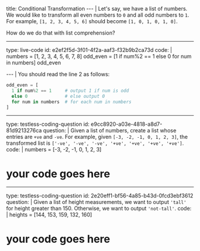 title: Conditional Transformation
--- |
  Let's say, we have a list of numbers. We would like to transform all even numbers to `0` and all odd numbers to `1`. For example, `[1, 2, 3, 4, 5, 6]` should become `[1, 0, 1, 0, 1, 0]`.

  How do we do that with list comprehension?

---
type: live-code
id: e2ef2f5d-3f01-4f2a-aaf3-f32b9b2ca73d
code: |
  numbers = [1, 2, 3, 4, 5, 6, 7, 8]
  odd_even = [1 if num%2 == 1 else 0 for num in numbers]
  odd_even

--- |
  You should read the line 2 as follows:

  ```Python
  odd_even = [
    1 if num%2 == 1     # output 1 if num is odd
    else 0              # else output 0
    for num in numbers  # for each num in numbers
  ]
  ```

---
type: testless-coding-question
id: e9cc8920-a03e-4818-a8d7-81d9213276ca
question: |
  Given a list of numbers, create a list whose entries are `+ve` and `-ve`. For example, given `[-3, -2, -1, 0, 1, 2, 3]`, the transformed list is `['-ve', '-ve', '-ve', '+ve', '+ve', '+ve', '+ve']`.
code: |
  numbers = [-3, -2, -1, 0, 1, 2, 3]

  # your code goes here

---
type: testless-coding-question
id: 2e20eff1-bf56-4a85-b43d-0fcd3ebf3612
question: |
  Given a list of height measurements, we want to output `'tall'` for height greater than 150. Otherwise, we want to output `'not-tall'`.
code: |
  heights = [144, 153, 159, 132, 160]

  # your code goes here
